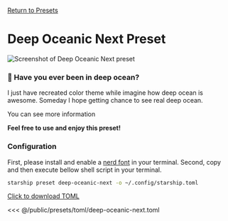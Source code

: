 [Return to Presets](./#deep-oceanic-next)

# Deep Oceanic Next Preset

![Screenshot of Deep Oceanic Next preset](/presets/img/deep-oceanic-next.png)

### 🌊 Have you ever been in deep ocean?

I just have recreated color theme while imagine how deep ocean is awesome.
Someday I hope getting chance to see real deep ocean.

You can see more information

**Feel free to use and enjoy this preset!**

### Configuration

First, please install and enable a [nerd font](https://www.nerdfonts.com/) in your terminal.
Second, copy and then execute bellow shell script in your terminal.

```sh
starship preset deep-oceanic-next -o ~/.config/starship.toml
```

[Click to download TOML](/presets/toml/deep-oceanic-next.toml)

<<< @/public/presets/toml/deep-oceanic-next.toml
